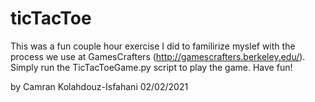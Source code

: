 # ticTacToe

This was a fun couple hour exercise I did to familirize myslef with the process we use at GamesCrafters (http://gamescrafters.berkeley.edu/). Simply run the TicTacToeGame.py script to play the game. Have fun!

by Camran Kolahdouz-Isfahani 02/02/2021
